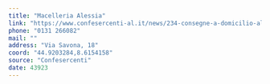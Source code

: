 ```yaml
---
title: "Macelleria Alessia"
link: "https://www.confesercenti-al.it/news/234-consegne-a-domicilio-alessandria-lista-aggiornata-al-26-marzo.html"
phone: "0131 266082"
mail: ""
address: "Via Savona, 18"
coord: "44.9203284,8.6154158"
source: "Confesercenti"
date: 43923
---
```



